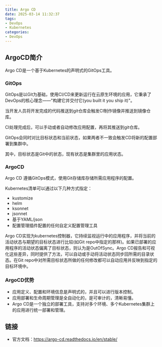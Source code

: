 ```yaml
---
title: Argo CD
date: 2025-03-14 11:32:37
tags:
- DevOps
- Kubernetes
categories: 
- DevOps
---
```


## ArgoCD简介

Argo CD是一个基于Kubernetes的声明式的GitOps工具。



### GitOps

GitOps是以Git为基础，使用CI/CD来更新运行在云原生环境的应用，它秉承了DevOps的核心理念——"构建它并交付它(you built it you ship it)"。

当开发人员将开发完成的代码推送到git仓库会触发CI制作镜像并推送到镜像仓库。

CI处理完成后，可以手动或者自动修改应用配置，再将其推送到git仓库。

GitOps会同时对比目标状态和当前状态，如果两者不一致会触发CD将新的配置部署到集群中。

其中，目标状态是Git中的状态，现有状态是集群里的应用状态。



### ArgoCD

Argo CD 遵循GitOps模式，使用Git存储库存储所需应用程序的配置。

Kubernetes清单可以通过以下几种方式指定：

- kustomize
- helm
- ksonnet
- jsonnet
- 基于YAML/json
- 配置管理插件配置的任何自定义配置管理工具

Argo CD实现为kubernetes控制器，它持续监视运行中的应用程序，并将当前的活动状态与期望的目标状态进行比较(如Git repo中指定的那样)。如果已部署的应用程序的活动状态偏离了目标状态，则认为是OutOfSync。Argo CD报告和可视化这些差异，同时提供了方法，可以自动或手动将活动状态同步回所需的目录状态。在Git repo中对所需目标状态所做的任何修改都可以自动应用并反映到指定的目标环境中。



### ArgoCD优势

- 应用定义、配置和环境信息是声明式的，并且可以进行版本控制。
- 应用部署和生命周期管理是全自动化的，是可审计的，清晰易懂。
- Argo CD是一个独立的部署工具，支持对多个环境、多个Kubernetes集群上的应用进行统一部署和管理。



## 链接

- 官方文档：https://argo-cd.readthedocs.io/en/stable/
